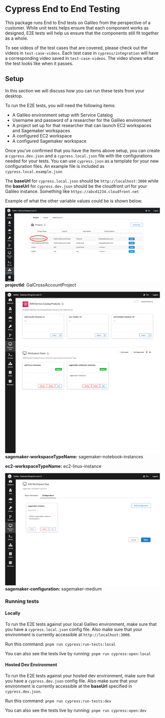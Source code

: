 # Cypress End to End Testing

This package runs End to End tests on Galileo from the perspective of a customer. While unit tests helps ensure that each component works as designed, E2E tests will help us ensure that the components still fit together as a whole. 

To see videos of the test cases that are covered, please check out the videos in `test-case-videos`. Each test case in `cypress/integration` will have a corresponding video saved in `test-case-videos`. The video shows what the test looks like when it passes.

## Setup
In this section we will discuss how you can run these tests from your desktop.

To run the E2E tests, you will need the following items:
* A Galileo environment setup with Service Catalog
* Username and password of a researcher for the Galileo environment
* A project set up for that researcher that can launch EC2 workspaces and Sagemaker workspaces
* A configured EC2 workspace
* A configured Sagemaker workspace

Once you've confirmed that you have the items above setup, you can create a `cypress.dev.json` and a `cypress.local.json` file with the configurations needed for your tests. You can use `cypress.json` as a template for your new configuration files. An example file is included as `cypress.local.example.json`

The **baseUrl** for `cypress.local.json` should be `http://localhost:3000` while the **baseUrl** for `cypress.dev.json` should be the cloudfront url for your Galileo instance. Something like `https://abcd1234.cloudfront.net`

Example of what the other variable values could be is shown below.

![projects](./instruction-assets/projects.png)
**projectId**: GalCrossAccountProject

![workspaces](./instruction-assets/workspaces.png)
**sagemaker-workspaceTypeName:** sagemaker-notebook-instances

**ec2-workspaceTypeName:** ec2-linux-instance

![workspace-configuration](./instruction-assets/workspace-configuration.png) 
**sagemaker-configuration:** sagemaker-medium

### Running tests
#### Locally

To run the E2E tests against your local Galileo environment, make sure that you have a `cypress.local.json` config file. Also make sure that your environment is currently accessible at `http://localhost:3000`. 

Run this command: `pnpm run cypress:run-tests:local`

You can also see the tests live by running: `pnpm run cypress:open:local`

#### Hosted Dev Environment

To run the E2E tests against your hosted dev environment, make sure that you have a `cypress.dev.json` config file. Also make sure that your environment is currently accessible at the **baseUrl** specified in `cypress.dev.json`. 

Run this command: `pnpm run cypress:run-tests:dev`

You can also see the tests live by running: `pnpm run cypress:open:dev`